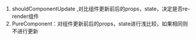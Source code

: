 1. shouldComponentUpdate ,对比组件更新前后的props，state，决定是否re-render组件
2. PureComponent：对组件更新前后的props，state进行浅比较，如果相同则不进行更新